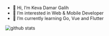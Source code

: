 - 👋 Hi, I’m Keva Damar Galih
- 👀 I’m interested in Web & Mobile Developer
- 🌱 I’m currently learning Go, Vue and Flutter

![github stats](https://github-readme-stats.vercel.app/api/top-langs/?username=kevadamar)
